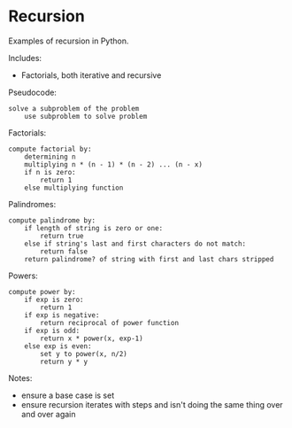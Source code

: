 # Recursion
Examples of recursion in Python.  

Includes:
- Factorials, both iterative and recursive

Pseudocode:
```text
solve a subproblem of the problem
    use subproblem to solve problem
```

Factorials:
```text
compute factorial by:
    determining n
    multiplying n * (n - 1) * (n - 2) ... (n - x)
    if n is zero:
        return 1
    else multiplying function
```

Palindromes:
```text
compute palindrome by:
    if length of string is zero or one:
        return true
    else if string's last and first characters do not match:
        return false
    return palindrome? of string with first and last chars stripped
```

Powers:
```text
compute power by:
    if exp is zero:
        return 1
    if exp is negative:
        return reciprocal of power function
    if exp is odd:
        return x * power(x, exp-1)
    else exp is even:
        set y to power(x, n/2)
        return y * y
```

Notes:
- ensure a base case is set
- ensure recursion iterates with steps and isn't doing the same thing over and over again